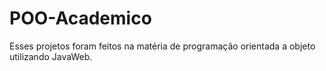 # POO-Academico
Esses projetos foram feitos na matéria de programação orientada a objeto utilizando JavaWeb.
